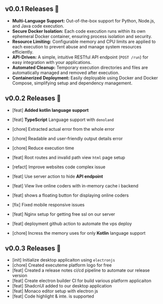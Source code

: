 ## v0.0.1 Releases 🎉

- **Multi-Language Support:** Out-of-the-box support for Python, Node.js, and Java code execution.
- **Secure Docker Isolation:** Each code execution runs within its own ephemeral Docker container, ensuring process isolation and security.
- **Resource Limiting:** Configurable memory and CPU limits are applied to each execution to prevent abuse and manage system resources efficiently.
- **API-Driven:** A simple, intuitive RESTful API endpoint (`POST /run`) for easy integration with your applications.
- **Automated Cleanup:** Temporary execution directories and files are automatically managed and removed after execution.
- **Containerized Deployment:** Easily deployable using Docker and Docker Compose, simplifying setup and dependency management.

## v0.0.2 Releases 🎉

- [feat] **Added kotlin language support**
- [feat] **TypeScript** Language support with `denoland`
- [chore] Extracted actual error from the whole error
- [chore] Readable and user-friendly output details error
- [chore] Reduce execution time
- [feat] Root routes and invalid path view `html` page setup
- [refact] Improve websites code complex issue
- [feat] Use server action to hide **API endpoint**

- [feat] View live online coders with in-memory cache i backend
- [feat] shows a floating button for displaying online coders
- [fix] Fixed mobile responsive issues
- [feat] Nginx setup for getting free ssl on our server
- [feat] deployment github action to automate the vps deploy
- [chore] Incress the memory uses for only **Kotlin** language support

## v0.0.3 Releases 🎉

- [init] Initialize desktop applicaiton using `electronjs`
- [chore] Created executeme platform logo for free
- [feat] Created a release notes ci/cd pipeline to automate our release version
- [feat] Create electron builder CI for build various platform applicaiton
- [feat] ShadcnUI added to our desktop application
- [feat] Monaco editor setup with electron js
- [feat] Code highlight & inte. is supported
